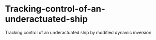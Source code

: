 # Tracking-control-of-an-underactuated-ship
Tracking control of an underactuated ship by modified dynamic inversion
